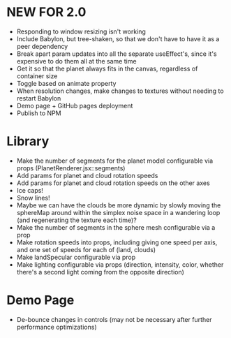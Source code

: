 # NEW FOR 2.0
* Responding to window resizing isn't working
* Include Babylon, but tree-shaken, so that we don't have to have it as a peer dependency
* Break apart param updates into all the separate useEffect's, since it's expensive to do them all at the same time
* Get it so that the planet always fits in the canvas, regardless of container size
* Toggle based on animate property
* When resolution changes, make changes to textures without needing to restart Babylon
* Demo page + GitHub pages deployment
* Publish to NPM


# Library 
* Make the number of segments for the planet model configurable via props (PlanetRenderer.jsx::segments)
* Add params for planet and cloud rotation speeds
* Add params for planet and cloud rotation speeds on the other axes
* Ice caps!
* Snow lines!
* Maybe we can have the clouds be more dynamic by slowly moving the sphereMap around within the simplex noise space in a wandering loop (and regenerating the texture each time)?
* Make the number of segments in the sphere mesh configurable via a prop
* Make rotation speeds into props, including giving one speed per axis, and one set of speeds for each of (land, clouds)
* Make landSpecular configurable via prop
* Make lighting configurable via props (direction, intensity, color, whether there's a second light coming from the opposite direction)


# Demo Page
* De-bounce changes in controls (may not be necessary after further performance optimizations)
